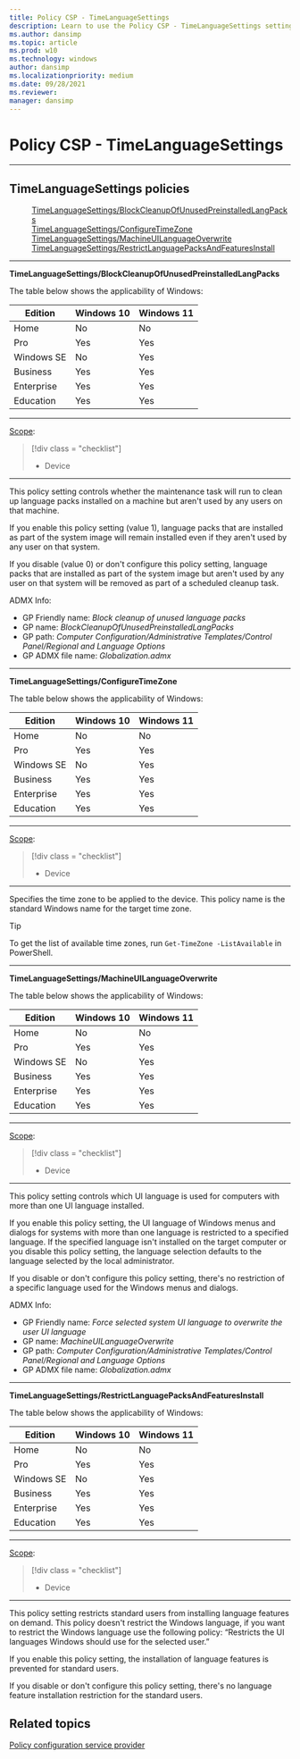 ```yaml
---
title: Policy CSP - TimeLanguageSettings
description: Learn to use the Policy CSP - TimeLanguageSettings setting to specify the time zone to be applied to the device.
ms.author: dansimp
ms.topic: article
ms.prod: w10
ms.technology: windows
author: dansimp
ms.localizationpriority: medium
ms.date: 09/28/2021
ms.reviewer: 
manager: dansimp
---
```


# Policy CSP - TimeLanguageSettings

<hr/>

<!--Policies-->
## TimeLanguageSettings policies  

<dl>
  <dd>
    <a href="#timelanguagesettings-blockcleanupofunusedpreinstalledlangpacks">TimeLanguageSettings/BlockCleanupOfUnusedPreinstalledLangPacks</a>
  </dd>
  <dd>
    <a href="#timelanguagesettings-configuretimezone">TimeLanguageSettings/ConfigureTimeZone</a>
  </dd>
  <dd>
    <a href="#timelanguagesettings-machineuilanguageoverwrite">TimeLanguageSettings/MachineUILanguageOverwrite</a>
  </dd>
  <dd>
    <a href="#timelanguagesettings-restrictlanguagepacksandfeaturesinstall">TimeLanguageSettings/RestrictLanguagePacksAndFeaturesInstall</a>
  </dd>
</dl>


<hr/>

<!--Policy-->
<a href="" id="timelanguagesettings-blockcleanupofunusedpreinstalledlangpacks"></a>**TimeLanguageSettings/BlockCleanupOfUnusedPreinstalledLangPacks**  

<!--SupportedSKUs-->
The table below shows the applicability of Windows:

|Edition|Windows 10|Windows 11|
|--- |--- |--- |
|Home|No|No|
|Pro|Yes|Yes|
|Windows SE|No|Yes|
|Business|Yes|Yes|
|Enterprise|Yes|Yes|
|Education|Yes|Yes|

<!--/SupportedSKUs-->
<hr/>

<!--Scope-->
[Scope](./policy-configuration-service-provider.md#policy-scope):

> [!div class = "checklist"]
> * Device

<hr/>

<!--/Scope-->
<!--Description-->
This policy setting controls whether the maintenance task will run to clean up language packs installed on a machine but aren't used by any users on that machine.

If you enable this policy setting (value 1), language packs that are installed as part of the system image will remain installed even if they aren't used by any user on that system.

If you disable (value 0) or don't configure this policy setting, language packs that are installed as part of the system image but aren't used by any user on that system will be removed as part of a scheduled cleanup task.

<!--/Description-->
<!--SupportedValues-->

<!--/SupportedValues-->
<!--ADMXMapped-->
ADMX Info:  
-   GP Friendly name: *Block cleanup of unused language packs*
-   GP name: *BlockCleanupOfUnusedPreinstalledLangPacks*
-   GP path: *Computer Configuration/Administrative Templates/Control Panel/Regional and Language Options*
-   GP ADMX file name: *Globalization.admx*

<!--/ADMXMapped-->
<!--Example-->

<!--/Example-->
<!--Validation-->

<!--/Validation-->
<!--/Policy-->

<hr/>

<!--Policy-->
<a href="" id="timelanguagesettings-configuretimezone"></a>**TimeLanguageSettings/ConfigureTimeZone**  

<!--SupportedSKUs-->
The table below shows the applicability of Windows:

|Edition|Windows 10|Windows 11|
|--- |--- |--- |
|Home|No|No|
|Pro|Yes|Yes|
|Windows SE|No|Yes|
|Business|Yes|Yes|
|Enterprise|Yes|Yes|
|Education|Yes|Yes|

<!--/SupportedSKUs-->
<hr/>

<!--Scope-->
[Scope](./policy-configuration-service-provider.md#policy-scope):

> [!div class = "checklist"]
> * Device

<hr/>

<!--/Scope-->
<!--Description-->
Specifies the time zone to be applied to the device. This policy name is the standard Windows name for the target time zone.

> [!TIP]
> To get the list of available time zones, run `Get-TimeZone -ListAvailable` in PowerShell.

<!--/Description-->
<!--SupportedValues-->

<!--/SupportedValues-->
<!--Example-->

<!--/Example-->
<!--Validation-->

<!--/Validation-->
<!--/Policy-->
<hr/>

<!--Policy-->
<a href="" id="timelanguagesettings-machineuilanguageoverwrite"></a>**TimeLanguageSettings/MachineUILanguageOverwrite**  

<!--SupportedSKUs-->
The table below shows the applicability of Windows:

|Edition|Windows 10|Windows 11|
|--- |--- |--- |
|Home|No|No|
|Pro|Yes|Yes|
|Windows SE|No|Yes|
|Business|Yes|Yes|
|Enterprise|Yes|Yes|
|Education|Yes|Yes|

<!--/SupportedSKUs-->
<hr/>

<!--Scope-->
[Scope](./policy-configuration-service-provider.md#policy-scope):

> [!div class = "checklist"]
> * Device

<hr/>

<!--/Scope-->
<!--Description-->
This policy setting controls which UI language is used for computers with more than one UI language installed.

If you enable this policy setting, the UI language of Windows menus and dialogs for systems with more than one language is restricted to a specified language. If the specified language isn't installed on the target computer or you disable this policy setting, the language selection defaults to the language selected by the local administrator.

If you disable or don't configure this policy setting, there's no restriction of a specific language used for the Windows menus and dialogs.

<!--/Description-->
<!--SupportedValues-->

<!--/SupportedValues-->
<!--ADMXMapped-->
ADMX Info:  
-   GP Friendly name: *Force selected system UI language to overwrite the user UI language*
-   GP name: *MachineUILanguageOverwrite*
-   GP path: *Computer Configuration/Administrative Templates/Control Panel/Regional and Language Options*
-   GP ADMX file name: *Globalization.admx*

<!--/ADMXMapped-->
<!--Example-->

<!--/Example-->
<!--Validation-->

<!--/Validation-->
<!--/Policy-->

<hr/>

<!--Policy-->
<a href="" id="timelanguagesettings-restrictlanguagepacksandfeaturesinstall"></a>**TimeLanguageSettings/RestrictLanguagePacksAndFeaturesInstall**  

<!--SupportedSKUs-->
The table below shows the applicability of Windows:

|Edition|Windows 10|Windows 11|
|--- |--- |--- |
|Home|No|No|
|Pro|Yes|Yes|
|Windows SE|No|Yes|
|Business|Yes|Yes|
|Enterprise|Yes|Yes|
|Education|Yes|Yes|

<!--/SupportedSKUs-->
<hr/>

<!--Scope-->
[Scope](./policy-configuration-service-provider.md#policy-scope):

> [!div class = "checklist"]
> * Device

<hr/>

<!--/Scope-->
<!--Description-->
This policy setting restricts standard users from installing language features on demand. This policy doesn't restrict the Windows language, if you want to restrict the Windows language use the following policy: “Restricts the UI languages Windows should use for the selected user.”  

If you enable this policy setting, the installation of language features is prevented for standard users.  

If you disable or don't configure this policy setting, there's no language feature installation restriction for the standard users.

<!--/Description-->
<!--SupportedValues-->

<!--/SupportedValues-->
<!--Example-->

<!--/Example-->
<!--Validation-->

<!--/Validation-->
<!--/Policy-->

<!--/Policies-->

## Related topics

[Policy configuration service provider](policy-configuration-service-provider.md)